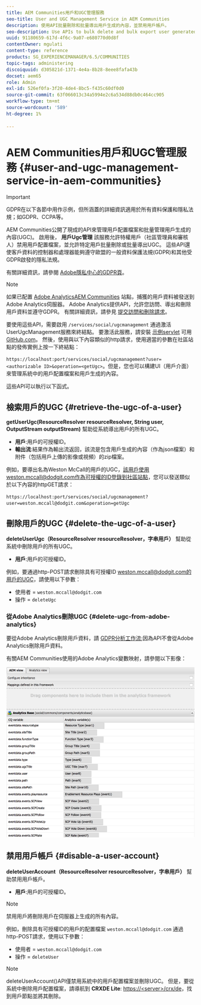 ```yaml
---
title: AEM Communities用戶和UGC管理服務
seo-title: User and UGC Management Service in AEM Communities
description: 使用API批量刪除和批量導出用戶生成的內容，並禁用用戶帳戶。
seo-description: Use APIs to bulk delete and bulk export user generated content, and disable user account.
uuid: 91180659-617d-4f6c-9a07-e680770d0d8f
contentOwner: mgulati
content-type: reference
products: SG_EXPERIENCEMANAGER/6.5/COMMUNITIES
topic-tags: administering
discoiquuid: d305821d-1371-4e4a-8b28-8eee8fafa43b
docset: aem65
role: Admin
exl-id: 526ef0fa-3f20-4de4-8bc5-f435c60df0d0
source-git-commit: 63f066013c34a5994e2c6a534d88db0c464cc905
workflow-type: tm+mt
source-wordcount: '589'
ht-degree: 1%

---
```


# AEM Communities用戶和UGC管理服務 {#user-and-ugc-management-service-in-aem-communities}

>[!IMPORTANT]
>
>GDPR在以下各節中用作示例，但所涵蓋的詳細資訊適用於所有資料保護和隱私法規；如GDPR、CCPA等。

AEM Communities公開了現成的API來管理用戶配置檔案和批量管理用戶生成的內容(UGC)。 啟用後， **用戶Ugc管理** 該服務允許特權用戶（社區管理員和審核人）禁用用戶配置檔案，並允許特定用戶批量刪除或批量導出UGC。 這些API還使客戶資料的控制器和處理器能夠遵守歐盟的一般資料保護法規(GDPR)和其他受GDPR啟發的隱私法規。

有關詳細資訊，請參閱 [Adobe隱私中心的GDPR頁](https://www.adobe.com/privacy/general-data-protection-regulation.html)。

>[!NOTE]
>
>如果已配置 [Adobe AnalyticsAEM Communities](/help/communities/analytics.md) 站點，捕獲的用戶資料被發送到Adobe Analytics伺服器。 Adobe Analytics提供API，允許您訪問、導出和刪除用戶資料並遵守GDPR。 有關詳細資訊，請參見 [提交訪問和刪除請求](https://experienceleague.adobe.com/docs/analytics/admin/data-governance/gdpr-submit-access-delete.html)。

要使用這些API，需要啟用 `/services/social/ugcmanagement` 通過激活UserUgcManagement服務來終結點。 要激活此服務，請安裝 [示例servlet](https://github.com/Adobe-Marketing-Cloud/aem-communities-ugc-migration/tree/main/bundles/communities-ugc-management-servlet) 可用 [GitHub.com](https://github.com/Adobe-Marketing-Cloud/aem-communities-ugc-migration/tree/main/bundles/communities-ugc-management-servlet)。 然後，使用與以下內容類似的http請求，使用適當的參數在社區站點的發佈實例上按一下終結點：

`https://localhost:port/services/social/ugcmanagement?user=<authorizable ID>&operation=<getUgc>`。但是，您也可以構建UI（用戶介面）來管理系統中的用戶配置檔案和用戶生成的內容。

這些API可以執行以下函式。

## 檢索用戶的UGC {#retrieve-the-ugc-of-a-user}

**getUserUgc(ResourceResolver resourceResolver, String user, OutputStream outputStream)** 幫助從系統導出用戶的所有UGC。

* **用戶**:用戶的可授權ID。
* **輸出流**:結果作為輸出流返回，該流是包含用戶生成的內容（作為json檔案）和附件（包括用戶上傳的影像或視頻）的zip檔案。

例如，要導出名為Weston McCall的用戶的UGC，該用戶使用weston.mccall@dodgit.com作為可授權的ID登錄到社區站點，您可以發送類似於以下內容的httpGET請求：

`https://localhost:port/services/social/ugcmanagement?user=weston.mccall@dodgit.com&operation=getUgc`

## 刪除用戶的UGC {#delete-the-ugc-of-a-user}

**deleteUserUgc（ResourceResolver resourceResolver，字串用戶）** 幫助從系統中刪除用戶的所有UGC。

* **用戶**:用戶的可授權ID。

例如，要通過http-POST請求刪除具有可授權ID weston.mccall@dodgit.com的用戶的UGC，請使用以下參數：

* 使用者 = `weston.mccall@dodgit.com`
* 操作 = `deleteUgc`

### 從Adobe Analytics刪除UGC {#delete-ugc-from-adobe-analytics}

要從Adobe Analytics刪除用戶資料，請 [GDPR分析工作流](https://experienceleague.adobe.com/docs/analytics/admin/data-governance/an-gdpr-workflow.html);因為API不會從Adobe Analytics刪除用戶資料。

有關AEM Communities使用的Adobe Analytics變數映射，請參閱以下影像：

![AEMAdobe Analytics社區變數映射](assets/analytics-communities-mapping.png)

## 禁用用戶帳戶 {#disable-a-user-account}

**deleteUserAccount（ResourceResolver resourceResolver，字串用戶）** 幫助禁用用戶帳戶。

* **用戶**:用戶的可授權ID。

>[!NOTE]
>
>禁用用戶將刪除用戶在伺服器上生成的所有內容。

例如，刪除具有可授權ID的用戶的配置檔案 `weston.mccall@dodgit.com` 通過http-POST請求，使用以下參數：

* 使用者 = `weston.mccall@dodgit.com`
* 操作 = `deleteUser`

>[!NOTE]
>
>deleteUserAccount()API僅禁用系統中的用戶配置檔案並刪除UGC。 但是，要從系統中刪除用戶配置檔案，請導航到 **CRXDE Lite**: [https://&lt;server>/crx/de](https://localhost:4502/crx/de)，找到用戶節點並將其刪除。
